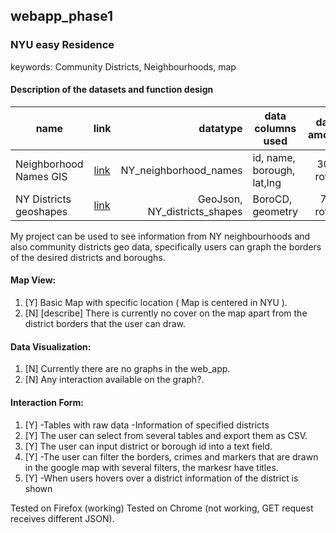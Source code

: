 ## webapp_phase1

### NYU easy Residence

keywords: Community Districts, Neighbourhoods, map

#### Description of the datasets and function design

| name | link | datatype | data columns used | data amount |
| ---- |:----:| --------:| ----------------- |:-----------:|
|Neighborhood Names GIS |	[link](https://catalog.data.gov/dataset/neighborhood-names-gis) | NY_neighborhood_names	| id, name, borough, lat,lng |	300 rows |
|NY Districts geoshapes |	[link](http://services5.arcgis.com/GfwWNkhOj9bNBqoJ/arcgis/rest/services/nycd/FeatureServer/0/query?where=1=1&outFields=*&outSR=4326&f=geojson) |	GeoJson, NY_districts_shapes | BoroCD, geometry	| 71 rows

My project can be used to see information from NY neighbourhoods and also community districts geo data, specifically users can graph the borders of the desired districts and boroughs.

#### Map View:

1. [Y] Basic Map with specific location ( Map is centered in NYU ).
2. [N] [describe] There is currently no cover on the map apart from the district borders that the user can draw.

#### Data Visualization:

1. [N] Currently there are no graphs in the web_app.
2. [N] Any interaction available on the graph?.

#### Interaction Form:

1. [Y] 
-Tables with raw data
-Information of specified districts
2. [Y] The user can select from several tables and export them as CSV.
3. [Y] The user can input district or borough id into a text field.
4. [Y]
-The user can filter the borders, crimes and markers that are drawn in the google map with several filters, the markesr have titles.
5. [Y] 
-When users hovers over a district information of the district is shown

Tested on Firefox (working)
Tested on Chrome (not working, GET request receives different JSON).